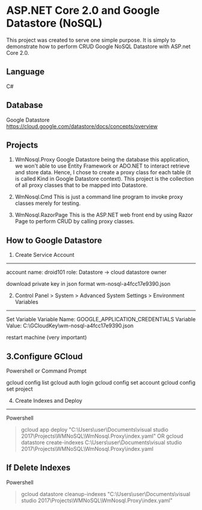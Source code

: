 # ASP.NET Core 2.0 and Google Datastore (NoSQL)
This project was created to serve one simple purpose.
It is simply to demonstrate how to perform CRUD Google NoSQL Datastore with ASP.net Core 2.0.

## Language
C#

## Database 
Google Datastore
https://cloud.google.com/datastore/docs/concepts/overview

## Projects
1. WmNosql.Proxy
Google Datastore being the database this application, we won't able to use Entity Framework or ADO.NET to interact retrieve and store data.
Hence, I chose to create a proxy class for each table (it is called Kind in Google Datastore context).
This project is the collection of all proxy classes that to be mapped into Datastore.

2. WmNosql.Cmd
This is just a command line program to invoke proxy classes merely for testing.

3. WmNosql.RazorPage
This is the ASP.NET web front end by using Razor Page to perform CRUD by calling proxy classes.

## How to Google Datastore

1. Create Service Account
--------------------------
account name: droid101
role: Datastore -> cloud datastore owner

download private key in json format
wm-nosql-a4fcc17e9390.json

2. Control Panel > System > Advanced System Settings > Environment Variables
----------------------------------------------------------------------------
Set Variable
Variable Name: GOOGLE_APPLICATION_CREDENTIALS
Variable Value: C:\GCloudKey\wm-nosql-a4fcc17e9390.json

restart machine (very important)

3.Configure GCloud
-------------------
Powershell or Command Prompt

gcloud config list
gcloud auth login
gcloud config set account <google account email>
gcloud config set project <project name>

4. Create Indexes and Deploy
----------------------------
Powershell
> gcloud app deploy "C:\Users\user\Documents\visual studio 2017\Projects\WMNoSQL\WmNosql.Proxy\index.yaml"
OR
> gcloud datastore create-indexes C:\Users\user\Documents\visual studio 2017\Projects\WMNoSQL\WmNosql.Proxy\index.yaml

    
If Delete Indexes
-----------------
Powershell
> gcloud datastore cleanup-indexes "C:\Users\user\Documents\visual studio 2017\Projects\WMNoSQL\WmNosql.Proxy\index.yaml"
